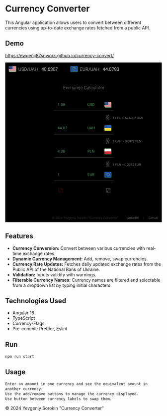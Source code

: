 # Currency Converter

This Angular application allows users to convert between different currencies using up-to-date exchange rates fetched from a public API.

## Demo

https://ewgenij87snwork.github.io/currency-convert/

![Screenshot at Jul 08 02-42-17.png](Screenshot%20at%20Jul%2008%2002-42-17.png)

## Features

- **Currency Conversion:** Convert between various currencies with real-time exchange rates.
- **Dynamic Currency Management:** Add, remove, swap currencies.
- **Currency Rate Updates:** Fetches daily updated exchange rates from the Public API of the National Bank of Ukraine.
- **Validation:** Inputs validity with warnings.
- **Filterable Currency Names:** Currency names are filtered and selectable from a dropdown list by typing initial characters.

## Technologies Used

- Angular 18
- TypeScript
- Currency-Flags
- Pre-commit: Prettier, Eslint

## Run

    npm run start

## Usage

    Enter an amount in one currency and see the equivalent amount in another currency.
    Use the add/remove buttons to manage the currency displayed.
    Use button between currency labels to swap them.

© 2024 Yevgeniy Sorokin "Currency Converter"
